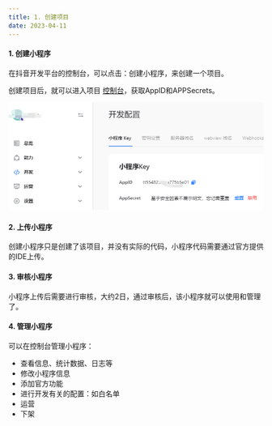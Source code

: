 ```yaml
---
title: 1. 创建项目
date: 2023-04-11
---
```

#### 1. 创建小程序
在抖音开发平台的控制台，可以点击：创建小程序，来创建一个项目。

创建项目后，就可以进入项目 [控制台](https://developer.open-douyin.com/console?type=1)，获取AppID和APPSecrets。

![1-1](/img/applet/bytedance/1-1.jpg)

#### 2. 上传小程序
创建小程序只是创建了该项目，并没有实际的代码，小程序代码需要通过官方提供的IDE上传。


#### 3. 审核小程序
小程序上传后需要进行审核，大约2日，通过审核后，该小程序就可以使用和管理了。

#### 4. 管理小程序
可以在控制台管理小程序：
- 查看信息、统计数据、日志等
- 修改小程序信息
- 添加官方功能
- 进行开发有关的配置：如白名单
- 运营
- 下架


